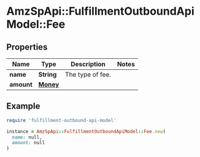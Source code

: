 # AmzSpApi::FulfillmentOutboundApiModel::Fee

## Properties

| Name | Type | Description | Notes |
| ---- | ---- | ----------- | ----- |
| **name** | **String** | The type of fee. |  |
| **amount** | [**Money**](Money.md) |  |  |

## Example

```ruby
require 'fulfillment-outbound-api-model'

instance = AmzSpApi::FulfillmentOutboundApiModel::Fee.new(
  name: null,
  amount: null
)
```


